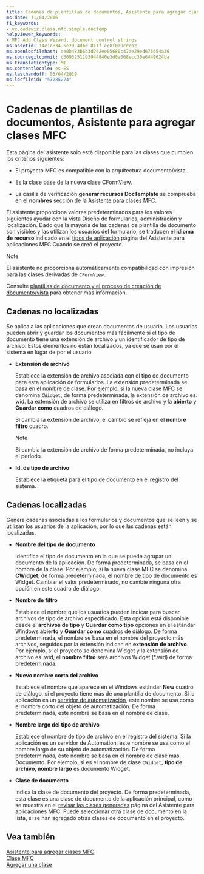 ```yaml
---
title: Cadenas de plantillas de documentos, Asistente para agregar clases MFC
ms.date: 11/04/2016
f1_keywords:
- vc.codewiz.class.mfc.simple.doctemp
helpviewer_keywords:
- MFC Add Class Wizard, document control strings
ms.assetid: 14e1c834-5e79-4dbd-811f-ec8f0a9cdcb2
ms.openlocfilehash: de0b483b6b3d242ee05680c47ae29ed675d54a36
ms.sourcegitcommit: c3093251193944840e3d0a068ecc30e6449624ba
ms.translationtype: MT
ms.contentlocale: es-ES
ms.lasthandoff: 03/04/2019
ms.locfileid: "57285274"
---
```

# <a name="document-template-strings-mfc-add-class-wizard"></a>Cadenas de plantillas de documentos, Asistente para agregar clases MFC

Esta página del asistente solo está disponible para las clases que cumplen los criterios siguientes:

- El proyecto MFC es compatible con la arquitectura documento/vista.

- Es la clase base de la nueva clase [CFormView](../../mfc/reference/cformview-class.md).

- La casilla de verificación **generar recursos DocTemplate** se comprueba en el **nombres** sección de la [Asistente para clases MFC](../../mfc/reference/mfc-add-class-wizard.md).

El asistente proporciona valores predeterminados para los valores siguientes ayudar con la vista Diseño de formularios, administración y localización. Dado que la mayoría de las cadenas de plantilla de documento son visibles y las utilizan los usuarios del formulario, se traducen el **idioma de recurso** indicado en el [tipos de aplicación](../../mfc/reference/application-type-mfc-application-wizard.md) página del Asistente para aplicaciones MFC Cuando se creó el proyecto.

> [!NOTE]
>  El asistente no proporciona automáticamente compatibilidad con impresión para las clases derivadas de `CFormView`.

Consulte [plantillas de documento y el proceso de creación de documento/vista](../../mfc/document-templates-and-the-document-view-creation-process.md) para obtener más información.

## <a name="nonlocalized-strings"></a>Cadenas no localizadas

Se aplica a las aplicaciones que crean documentos de usuario. Los usuarios pueden abrir y guardar los documentos más fácilmente si el tipo de documento tiene una extensión de archivo y un identificador de tipo de archivo. Estos elementos no están localizados, ya que se usan por el sistema en lugar de por el usuario.

- **Extensión de archivo**

   Establece la extensión de archivo asociada con el tipo de documento para esta aplicación de formularios. La extensión predeterminada se basa en el nombre de clase. Por ejemplo, si la nueva clase MFC se denomina `CWidget`, de forma predeterminada, la extensión de archivo es. wid. La extensión de archivo se utiliza en filtros de archivo y la **abierto** y **Guardar como** cuadros de diálogo.

   Si cambia la extensión de archivo, el cambio se refleja en el **nombre filtro** cuadro.

   > [!NOTE]
   > Si cambia la extensión de archivo de forma predeterminada, no incluya el período.

- **Id. de tipo de archivo**

   Establece la etiqueta para el tipo de documento en el registro del sistema.

## <a name="localized-strings"></a>Cadenas localizadas

Genera cadenas asociadas a los formularios y documentos que se leen y se utilizan los usuarios de la aplicación, por lo que las cadenas están localizadas.

- **Nombre del tipo de documento**

   Identifica el tipo de documento en la que se puede agrupar un documento de la aplicación. De forma predeterminada, se basa en el nombre de la clase. Por ejemplo, si la nueva clase MFC se denomina **CWidget**, de forma predeterminada, el nombre de tipo de documento es Widget. Cambiar el valor predeterminado, no cambie ninguna otra opción en este cuadro de diálogo.

- **Nombre de filtro**

   Establece el nombre que los usuarios pueden indicar para buscar archivos de tipo de archivo especificado. Esta opción está disponible desde el **archivos de tipo** y **Guardar como tipo** opciones en el estándar Windows **abierto** y **Guardar como** cuadros de diálogo. De forma predeterminada, el nombre se basa en el nombre del proyecto más archivos, seguidos por la extensión indican en **extensión de archivo**. Por ejemplo, si el proyecto se denomina Widget y la extensión de archivo es .wid, el **nombre filtro** será archivos Widget (*.wid) de forma predeterminada.

- **Nuevo nombre corto del archivo**

   Establece el nombre que aparece en el Windows estándar **New** cuadro de diálogo, si el proyecto tiene más de una plantilla de documento. Si la aplicación es un [servidor de automatización](../../mfc/automation-servers.md), este nombre se usa como el nombre corto del objeto de automatización. De forma predeterminada, este nombre se basa en el nombre de clase.

- **Nombre largo del tipo de archivo**

   Establece el nombre de tipo de archivo en el registro del sistema. Si la aplicación es un servidor de Automation, este nombre se usa como el nombre largo de su objeto de automatización. De forma predeterminada, este nombre se basa en el nombre de clase más. Documento. Por ejemplo, si es el nombre de clase `CWidget`, **tipo de archivo, nombre largo** es documento Widget.

- **Clase de documento**

   Indica la clase de documento del proyecto. De forma predeterminada, esta clase es una clase de documento de la aplicación principal, como se muestra en el [revisar las clases generadas](../../mfc/reference/generated-classes-mfc-application-wizard.md) página del Asistente para aplicaciones MFC. Puede seleccionar otra clase de documento en la lista, si se han agregado otras clases de documento en el proyecto.

## <a name="see-also"></a>Vea también

[Asistente para agregar clases MFC](../../mfc/reference/mfc-add-class-wizard.md)<br/>
[Clase MFC](../../mfc/reference/adding-an-mfc-class.md)<br/>
[Agregar una clase](../../ide/adding-a-class-visual-cpp.md)
